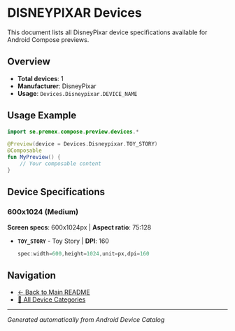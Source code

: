 # DISNEYPIXAR Devices

This document lists all DisneyPixar device specifications available for Android Compose previews.

## Overview

- **Total devices**: 1
- **Manufacturer**: DisneyPixar
- **Usage**: `Devices.Disneypixar.DEVICE_NAME`

## Usage Example

```kotlin
import se.premex.compose.preview.devices.*

@Preview(device = Devices.Disneypixar.TOY_STORY)
@Composable
fun MyPreview() {
    // Your composable content
}
```

## Device Specifications

### 600x1024 (Medium)

**Screen specs**: 600x1024px | **Aspect ratio**: 75:128

- **`TOY_STORY`** - Toy Story | **DPI**: 160
  ```kotlin
  spec:width=600,height=1024,unit=px,dpi=160
  ```

## Navigation

- [← Back to Main README](../../README.md)
- [📱 All Device Categories](../README.md)

---
*Generated automatically from Android Device Catalog*
